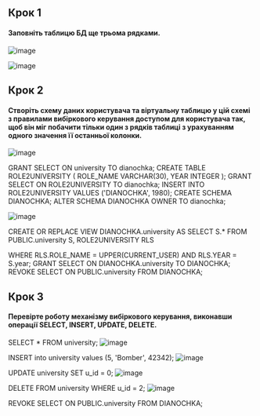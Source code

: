 ## Крок 1
#### Заповніть таблицю БД ще трьома рядками.
![image](https://user-images.githubusercontent.com/56130345/205630787-9507a8b0-9926-4790-9260-121858d060e8.png)

![image](https://user-images.githubusercontent.com/56130345/205630876-77eef33a-0afc-40e2-b8c5-22cddbe8d4ae.png)

## Крок 2
#### Створіть схему даних користувача та віртуальну таблицю у цій схемі з правилами вибіркового керування доступом для користувача так, щоб він міг побачити тільки один з рядків таблиці з урахуванням одного значення її останньої колонки.

![image](https://user-images.githubusercontent.com/56130345/205631300-d415278c-b065-477d-b157-d45605506d89.png)

GRANT SELECT ON university TO dianochka;
CREATE TABLE ROLE2UNIVERSITY (
ROLE_NAME VARCHAR(30),
YEAR INTEGER
);
GRANT SELECT ON ROLE2UNIVERSITY TO dianochka;
INSERT INTO ROLE2UNIVERSITY VALUES ('DIANOCHKA', 1980);
CREATE SCHEMA DIANOCHKA;
ALTER SCHEMA DIANOCHKA OWNER TO dianochka;

![image](https://user-images.githubusercontent.com/56130345/205631830-92d0f24e-4153-4e7d-a1a1-be84b4eb3392.png)

CREATE OR REPLACE VIEW DIANOCHKA.university AS
SELECT S.*
FROM PUBLIC.university S, ROLE2UNIVERSITY RLS

WHERE RLS.ROLE_NAME = UPPER(CURRENT_USER)
AND RLS.YEAR = S.year;
GRANT SELECT ON DIANOCHKA.university TO DIANOCHKA;
REVOKE SELECT ON PUBLIC.university FROM DIANOCHKA;

## Крок 3
#### Перевірте роботу механізму вибіркового керування, виконавши операції SELECT, INSERT, UPDATE, DELETE.

SELECT * FROM university;
![image](https://user-images.githubusercontent.com/56130345/205632590-ec75f1b1-eefd-40bc-8c86-1bb20d750bba.png)


INSERT into university values (5, 'Bomber', 42342);
![image](https://user-images.githubusercontent.com/56130345/205632619-5b079e42-ac2a-4435-9392-1991a4a0dfc7.png)


UPDATE university SET u_id = 0;
![image](https://user-images.githubusercontent.com/56130345/205632733-1d632845-20ec-484b-b032-eebdbc4749aa.png)

DELETE FROM university WHERE u_id = 2;
![image](https://user-images.githubusercontent.com/56130345/205632811-4688931e-42b0-46c8-92d6-e78005cdfe23.png)

REVOKE SELECT ON PUBLIC.university FROM DIANOCHKA;
